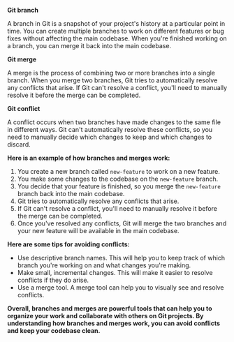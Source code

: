 **Git branch**

A branch in Git is a snapshot of your project's history at a particular point in time. You can create multiple branches to work on different features or bug fixes without affecting the main codebase. When you're finished working on a branch, you can merge it back into the main codebase.

**Git merge**

A merge is the process of combining two or more branches into a single branch. When you merge two branches, Git tries to automatically resolve any conflicts that arise. If Git can't resolve a conflict, you'll need to manually resolve it before the merge can be completed.

**Git conflict**

A conflict occurs when two branches have made changes to the same file in different ways. Git can't automatically resolve these conflicts, so you need to manually decide which changes to keep and which changes to discard.

**Here is an example of how branches and merges work:**

1. You create a new branch called `new-feature` to work on a new feature.
2. You make some changes to the codebase on the `new-feature` branch.
3. You decide that your feature is finished, so you merge the `new-feature` branch back into the main codebase.
4. Git tries to automatically resolve any conflicts that arise.
5. If Git can't resolve a conflict, you'll need to manually resolve it before the merge can be completed.
6. Once you've resolved any conflicts, Git will merge the two branches and your new feature will be available in the main codebase.

**Here are some tips for avoiding conflicts:**

* Use descriptive branch names. This will help you to keep track of which branch you're working on and what changes you're making.
* Make small, incremental changes. This will make it easier to resolve conflicts if they do arise.
* Use a merge tool. A merge tool can help you to visually see and resolve conflicts.

**Overall, branches and merges are powerful tools that can help you to organize your work and collaborate with others on Git projects. By understanding how branches and merges work, you can avoid conflicts and keep your codebase clean.**